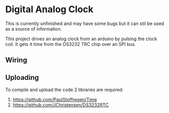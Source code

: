 # Digital Analog Clock
This is currently unfinished and may have some bugs but it can stil be used as a source of information.

This project drives an analog clock from an arduino by pulsing the clock coil. It gets it time from the DS3232 TRC chip over an SPI bus.

## Wiring

## Uploading
To compile and upload the code 2 libraries are required:
1. https://github.com/PaulStoffregen/Time
2. https://github.com/JChristensen/DS3232RTC
